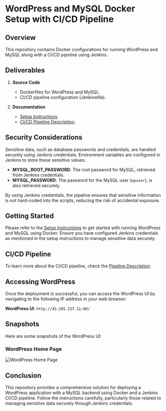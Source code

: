 # WordPress and MySQL Docker Setup with CI/CD Pipeline

## Overview
This repository contains Docker configurations for running WordPress and MySQL along with a CI/CD pipeline using Jenkins.

## Deliverables
1. **Source Code**
   - Dockerfiles for WordPress and MySQL.
   - CI/CD pipeline configuration (Jenkinsfile).

2. **Documentation**
   - [Setup Instructions](docs/setup_instructions.md).
   - [CI/CD Pipeline Description](docs/pipeline_description.md).

## Security Considerations
Sensitive data, such as database passwords and credentials, are handled securely using Jenkins credentials. Environment variables are configured in Jenkins to store these sensitive values:

- **MYSQL_ROOT_PASSWORD**: The root password for MySQL, retrieved from Jenkins credentials.
- **MYSQL_PASSWORD**: The password for the MySQL user (`wpuser`), is also retrieved securely.

By using Jenkins credentials, the pipeline ensures that sensitive information is not hard-coded into the scripts, reducing the risk of accidental exposure.

## Getting Started
Please refer to the [Setup Instructions](docs/setup_instructions.md) to get started with running WordPress and MySQL using Docker. Ensure you have configured Jenkins credentials as mentioned in the setup instructions to manage sensitive data securely.

## CI/CD Pipeline
To learn more about the CI/CD pipeline, check the [Pipeline Description](docs/pipeline_description.md).

## Accessing WordPress
Once the deployment is successful, you can access the WordPress UI by navigating to the following IP address in your web browser:

**WordPress UI**: `http://43.205.237.11:80/`

## Snapshots
Here are some snapshots of the WordPress UI:

### WordPress Home Page
![WordPress Home Page](images/wordpress_home.png)

## Conclusion
This repository provides a comprehensive solution for deploying a WordPress application with a MySQL backend using Docker and a Jenkins CI/CD pipeline. Follow the instructions carefully, particularly those related to managing sensitive data securely through Jenkins credentials.

